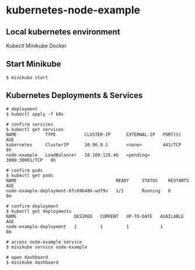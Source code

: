 # kubernetes-node-example

## Local kubernetes environment
Kubectl
Minikube
Docker

## Start Minikube
```
$ minikube start
```

## Kubernetes Deployments & Services
```
# deployment
$ kubectl apply -f k8s

# confirm services
$ kubectl get services
NAME           TYPE           CLUSTER-IP      EXTERNAL-IP   PORT(S)          AGE
kubernetes     ClusterIP      10.96.0.1       <none>        443/TCP          6h
node-example   LoadBalancer   10.109.126.46   <pending>     3000:30001/TCP   6h

# confirm pods
$ kubectl get pods
NAME                                      READY     STATUS    RESTARTS   AGE
node-example-deployment-8fc69b486-wdf9v   1/1       Running   0          8m

# confirm deployment
$ kubectl get deployments
NAME                      DESIRED   CURRENT   UP-TO-DATE   AVAILABLE   AGE
node-example-deployment   1         1         1            1           8m

# access node-example service
$ minikube service node-example

# open dashboard
$ minikube dashboard

```
